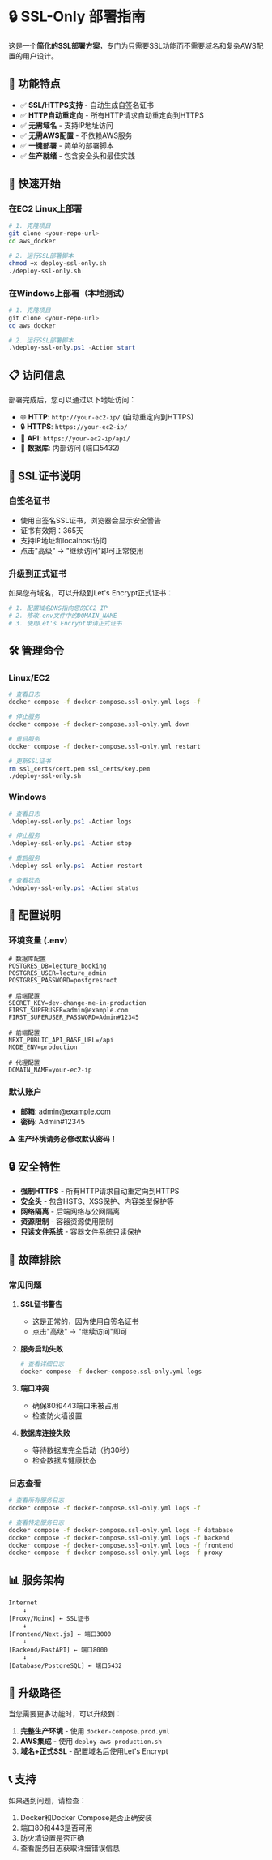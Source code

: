 # 🔒 SSL-Only 部署指南

这是一个**简化的SSL部署方案**，专门为只需要SSL功能而不需要域名和复杂AWS配置的用户设计。

## 🎯 功能特点

- ✅ **SSL/HTTPS支持** - 自动生成自签名证书
- ✅ **HTTP自动重定向** - 所有HTTP请求自动重定向到HTTPS
- ✅ **无需域名** - 支持IP地址访问
- ✅ **无需AWS配置** - 不依赖AWS服务
- ✅ **一键部署** - 简单的部署脚本
- ✅ **生产就绪** - 包含安全头和最佳实践

## 🚀 快速开始

### 在EC2 Linux上部署

```bash
# 1. 克隆项目
git clone <your-repo-url>
cd aws_docker

# 2. 运行SSL部署脚本
chmod +x deploy-ssl-only.sh
./deploy-ssl-only.sh
```

### 在Windows上部署（本地测试）

```powershell
# 1. 克隆项目
git clone <your-repo-url>
cd aws_docker

# 2. 运行SSL部署脚本
.\deploy-ssl-only.ps1 -Action start
```

## 📋 访问信息

部署完成后，您可以通过以下地址访问：

- 🌐 **HTTP**: `http://your-ec2-ip/` (自动重定向到HTTPS)
- 🔒 **HTTPS**: `https://your-ec2-ip/`
- 🔧 **API**: `https://your-ec2-ip/api/`
- 💾 **数据库**: 内部访问 (端口5432)

## 🔐 SSL证书说明

### 自签名证书
- 使用自签名SSL证书，浏览器会显示安全警告
- 证书有效期：365天
- 支持IP地址和localhost访问
- 点击"高级" -> "继续访问"即可正常使用

### 升级到正式证书
如果您有域名，可以升级到Let's Encrypt正式证书：

```bash
# 1. 配置域名DNS指向您的EC2 IP
# 2. 修改.env文件中的DOMAIN_NAME
# 3. 使用Let's Encrypt申请正式证书
```

## 🛠️ 管理命令

### Linux/EC2
```bash
# 查看日志
docker compose -f docker-compose.ssl-only.yml logs -f

# 停止服务
docker compose -f docker-compose.ssl-only.yml down

# 重启服务
docker compose -f docker-compose.ssl-only.yml restart

# 更新SSL证书
rm ssl_certs/cert.pem ssl_certs/key.pem
./deploy-ssl-only.sh
```

### Windows
```powershell
# 查看日志
.\deploy-ssl-only.ps1 -Action logs

# 停止服务
.\deploy-ssl-only.ps1 -Action stop

# 重启服务
.\deploy-ssl-only.ps1 -Action restart

# 查看状态
.\deploy-ssl-only.ps1 -Action status
```

## 🔧 配置说明

### 环境变量 (.env)
```env
# 数据库配置
POSTGRES_DB=lecture_booking
POSTGRES_USER=lecture_admin
POSTGRES_PASSWORD=postgresroot

# 后端配置
SECRET_KEY=dev-change-me-in-production
FIRST_SUPERUSER=admin@example.com
FIRST_SUPERUSER_PASSWORD=Admin#12345

# 前端配置
NEXT_PUBLIC_API_BASE_URL=/api
NODE_ENV=production

# 代理配置
DOMAIN_NAME=your-ec2-ip
```

### 默认账户
- **邮箱**: admin@example.com
- **密码**: Admin#12345

⚠️ **生产环境请务必修改默认密码！**

## 🔒 安全特性

- **强制HTTPS** - 所有HTTP请求自动重定向到HTTPS
- **安全头** - 包含HSTS、XSS保护、内容类型保护等
- **网络隔离** - 后端网络与公网隔离
- **资源限制** - 容器资源使用限制
- **只读文件系统** - 容器文件系统只读保护

## 🐛 故障排除

### 常见问题

1. **SSL证书警告**
   - 这是正常的，因为使用自签名证书
   - 点击"高级" -> "继续访问"即可

2. **服务启动失败**
   ```bash
   # 查看详细日志
   docker compose -f docker-compose.ssl-only.yml logs
   ```

3. **端口冲突**
   - 确保80和443端口未被占用
   - 检查防火墙设置

4. **数据库连接失败**
   - 等待数据库完全启动（约30秒）
   - 检查数据库健康状态

### 日志查看
```bash
# 查看所有服务日志
docker compose -f docker-compose.ssl-only.yml logs -f

# 查看特定服务日志
docker compose -f docker-compose.ssl-only.yml logs -f database
docker compose -f docker-compose.ssl-only.yml logs -f backend
docker compose -f docker-compose.ssl-only.yml logs -f frontend
docker compose -f docker-compose.ssl-only.yml logs -f proxy
```

## 📊 服务架构

```
Internet
    ↓
[Proxy/Nginx] ← SSL证书
    ↓
[Frontend/Next.js] ← 端口3000
    ↓
[Backend/FastAPI] ← 端口8000
    ↓
[Database/PostgreSQL] ← 端口5432
```

## 🔄 升级路径

当您需要更多功能时，可以升级到：

1. **完整生产环境** - 使用 `docker-compose.prod.yml`
2. **AWS集成** - 使用 `deploy-aws-production.sh`
3. **域名+正式SSL** - 配置域名后使用Let's Encrypt

## 📞 支持

如果遇到问题，请检查：
1. Docker和Docker Compose是否正确安装
2. 端口80和443是否可用
3. 防火墙设置是否正确
4. 查看服务日志获取详细错误信息
